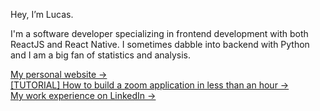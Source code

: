 Hey, I’m Lucas.

I'm a software developer specializing in frontend development with both ReactJS and React Native. I sometimes dabble into backend with Python and I am a big fan of statistics and analysis. 

[My personal website &rarr;](https://lucaslitton.me/) <br />
[[TUTORIAL] How to build a zoom application in less than an hour &rarr;](https://lucaslitton.me/blog/how-to-build-a-zoom-application-in-less-than-an-hour) <br />
[My work experience on LinkedIn &rarr;](https://linkedin.com/in/lucaslitton)
